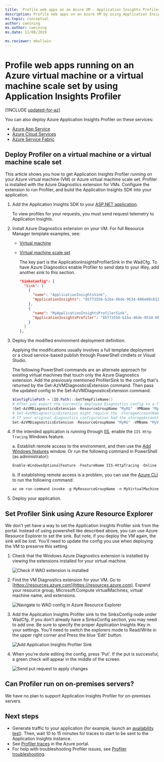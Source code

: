 ```yaml
---
title:  Profile web apps on an Azure VM - Application Insights Profiler
description: Profile web apps on an Azure VM by using Application Insights Profiler.
ms.topic: conceptual
author: cweining
ms.author: cweining
ms.date: 11/08/2019

ms.reviewer: mbullwin
---
```


# Profile web apps running on an Azure virtual machine or a virtual machine scale set by using Application Insights Profiler

[!INCLUDE [updated-for-az](../../../includes/updated-for-az.md)]

You can also deploy Azure Application Insights Profiler on these services:
* [Azure App Service](../../azure-monitor/app/profiler.md?toc=/azure/azure-monitor/toc.json)
* [Azure Cloud Services](profiler-cloudservice.md?toc=/azure/azure-monitor/toc.json)
* [Azure Service Fabric](profiler-vm.md?toc=/azure/azure-monitor/toc.json)

## Deploy Profiler on a virtual machine or a virtual machine scale set
This article shows you how to get Application Insights Profiler running on your Azure virtual machine (VM) or Azure virtual machine scale set. Profiler is installed with the Azure Diagnostics extension for VMs. Configure the extension to run Profiler, and build the Application Insights SDK into your application.

1. Add the Application Insights SDK to your [ASP.NET application](./asp-net.md).

   To view profiles for your requests, you must send request telemetry to Application Insights.

1. Install Azure Diagnostics extension on your VM. For full Resource Manager template examples, see:  
   * [Virtual machine](https://github.com/Azure/azure-docs-json-samples/blob/master/application-insights/WindowsVirtualMachine.json)
   * [Virtual machine scale set](https://github.com/Azure/azure-docs-json-samples/blob/master/application-insights/WindowsVirtualMachineScaleSet.json)
    
     The key part is the ApplicationInsightsProfilerSink in the WadCfg. To have Azure Diagnostics enable Profiler to send data to your iKey, add another sink to this section.
    
     ```json
     "SinksConfig": {
       "Sink": [
         {
           "name": "ApplicationInsightsSink",
           "ApplicationInsights": "85f73556-b1ba-46de-9534-606e08c6120f"
         },
         {
           "name": "MyApplicationInsightsProfilerSink",
           "ApplicationInsightsProfiler": "85f73556-b1ba-46de-9534-606e08c6120f"
         }
       ]
     },
     ```

1. Deploy the modified environment deployment definition.  

   Applying the modifications usually involves a full template deployment or a cloud service-based publish through PowerShell cmdlets or Visual Studio.  

   The following PowerShell commands are an alternate approach for existing virtual machines that touch only the Azure Diagnostics extension. Add the previously mentioned ProfilerSink to the config that's returned by the Get-AzVMDiagnosticsExtension command. Then pass the updated config to the Set-AzVMDiagnosticsExtension command.

    ```powershell
    $ConfigFilePath = [IO.Path]::GetTempFileName()
    # After you export the currently deployed Diagnostics config to a file, edit it to include the ApplicationInsightsProfiler sink.
    (Get-AzVMDiagnosticsExtension -ResourceGroupName "MyRG" -VMName "MyVM").PublicSettings | Out-File -Verbose $ConfigFilePath
    # Set-AzVMDiagnosticsExtension might require the -StorageAccountName argument
    # If your original diagnostics configuration had the storageAccountName property in the protectedSettings section (which is not downloadable), be sure to pass the same original value you had in this cmdlet call.
    Set-AzVMDiagnosticsExtension -ResourceGroupName "MyRG" -VMName "MyVM" -DiagnosticsConfigurationPath $ConfigFilePath
    ```

1. If the intended application is running through [IIS](https://www.microsoft.com/web/downloads/platform.aspx), enable the `IIS Http Tracing` Windows feature.

   a. Establish remote access to the environment, and then use the [Add Windows features]( https://docs.microsoft.com/iis/configuration/system.webserver/tracing/) window. Or run the following command in PowerShell (as administrator):  

    ```powershell
    Enable-WindowsOptionalFeature -FeatureName IIS-HttpTracing -Online -All
    ```  
   b. If establishing remote access is a problem, you can use the [Azure CLI](/cli/azure/get-started-with-azure-cli) to run the following command:  

    ```powershell
    az vm run-command invoke -g MyResourceGroupName -n MyVirtualMachineName --command-id RunPowerShellScript --scripts "Enable-WindowsOptionalFeature -FeatureName IIS-HttpTracing -Online -All"
    ```

1. Deploy your application.

## Set Profiler Sink using Azure Resource Explorer
We don't yet have a way to set the Application Insights Profiler sink from the portal. Instead of using powershell like described above, you can use Azure Resource Explorer to set the sink. But note, if you deploy the VM again, the sink will be lost. You'll need to update the config you use when deploying the VM to preserve this setting.

1. Check that the Windows Azure Diagnostics extension is installed by viewing the extensions installed for your virtual machine.  

    ![Check if WAD extension is installed][wadextension]

2. Find the VM Diagnostics extension for your VM. Go to [https://resources.azure.com](https://resources.azure.com). Expand your resource group, Microsoft.Compute virtualMachines, virtual machine name, and extensions.  

    ![Navigate to WAD config in Azure Resource Explorer][azureresourceexplorer]

3. Add the Application Insights Profiler sink to the SinksConfig node under WadCfg. If you don't already have a SinksConfig section, you may need to add one. Be sure to specify the proper Application Insights iKey in your settings. You'll need to switch the explorers mode to Read/Write in the upper right corner and Press the blue 'Edit' button.

    ![Add Application Insights Profiler Sink][resourceexplorersinksconfig]

4. When you're done editing the config, press 'Put'. If the put is successful, a green check will appear in the middle of the screen.

    ![Send put request to apply changes][resourceexplorerput]






## Can Profiler run on on-premises servers?
We have no plan to support Application Insights Profiler for on-premises servers.

## Next steps

- Generate traffic to your application (for example, launch an [availability test](monitor-web-app-availability.md)). Then, wait 10 to 15 minutes for traces to start to be sent to the Application Insights instance.
- See [Profiler traces](profiler-overview.md?toc=/azure/azure-monitor/toc.json) in the Azure portal.
- For help with troubleshooting Profiler issues, see [Profiler troubleshooting](profiler-troubleshooting.md?toc=/azure/azure-monitor/toc.json).

[azureresourceexplorer]: ./media/profiler-vm/azure-resource-explorer.png
[resourceexplorerput]: ./media/profiler-vm/resource-explorer-put.png
[resourceexplorersinksconfig]: ./media/profiler-vm/resource-explorer-sinks-config.png
[wadextension]: ./media/profiler-vm/wad-extension.png
